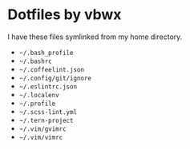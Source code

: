 # Dotfiles by vbwx

I have these files symlinked from my home directory.

* `~/.bash_profile`
* `~/.bashrc`
* `~/.coffeelint.json`
* `~/.config/git/ignore`
* `~/.eslintrc.json`
* `~/.localenv`
* `~/.profile`
* `~/.scss-lint.yml`
* `~/.tern-project`
* `~/.vim/gvimrc`
* `~/.vim/vimrc`
